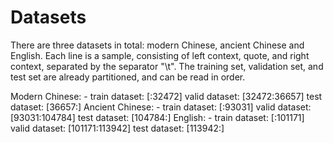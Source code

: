 # Datasets

There are three datasets in total: modern Chinese, ancient Chinese and English. Each line is a sample, consisting of left context, quote, and right context, separated by the separator "\t". The training set, validation set, and test set are already partitioned, and can be read in order.

Modern Chinese: 
	- train dataset: [:32472] valid dataset: [32472:36657] test dataset: [36657:]
Ancient Chinese: 
	- train dataset: [:93031] valid dataset: [93031:104784] test dataset: [104784:]
English: 
	- train dataset: [:101171] valid dataset: [101171:113942] test dataset: [113942:]